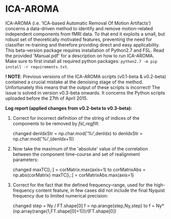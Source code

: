 # ICA-AROMA

ICA-AROMA (i.e. ‘ICA-based Automatic Removal Of Motion Artifacts’) concerns a data-driven method to identify and remove
motion-related independent components from fMRI data. To that end it exploits a small, but robust set of theoretically
motivated features, preventing the need for classifier re-training and therefore providing direct and easy
applicability. This beta-version package requires installation of Python2.7 and FSL. Read the provided 'Manual.pdf' for
a description on how to run ICA-AROMA. Make sure to first install all required python
packages: `python2.7 -m pip install -r requirements.txt`.

**! NOTE**: Previous versions of the ICA-AROMA scripts (v0.1-beta & v0.2-beta) contained a crucial mistake at the
denoising stage of the method. Unfortunately this means that the output of these scripts is incorrect! The issue is
solved in version v0.3-beta onwards. It concerns the Python scripts uploaded before the 27th of April 2015.

**Log report (applied changes from v0.2-beta to v0.3-beta):**

1) Correct for incorrect definition of the string of indices of the components to be removed by *fsl_regfilt*:

   changed denIdxStr = np.char.mod('%i',denIdx)
   to denIdxStr = np.char.mod('%i',(denIdx+1))
2) Now take the maximum of the 'absolute' value of the correlation between the component time-course and set of
   realignment parameters:

   changed maxTC[i,:] = corMatrix.max(axis=1)
   to corMatrixAbs = np.abs(corMatrix)
   maxTC[i,:] = corMatrixAbs.max(axis=1)
3) Correct for the fact that the defined frequency-range, used for the high-frequency content feature, in few cases did
   not include the final Nyquist frequency due to limited numerical precision:

   changed step = Ny / FT.shape[0]
   f = np.arange(step,Ny,step)
   to f = Ny*(np.array(range(1,FT.shape[0]+1)))/(FT.shape[0])
